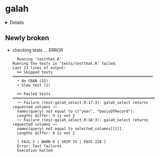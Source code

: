 # galah

<details>

* Version: 1.4.0
* GitHub: https://github.com/AtlasOfLivingAustralia/galah
* Source code: https://github.com/cran/galah
* Date/Publication: 2022-01-24 10:52:46 UTC
* Number of recursive dependencies: 163

Run `cloud_details(, "galah")` for more info

</details>

## Newly broken

*   checking tests ... ERROR
    ```
      Running ‘testthat.R’
    Running the tests in ‘tests/testthat.R’ failed.
    Last 13 lines of output:
      ══ Skipped tests ═══════════════════════════════════════════════════════════════
      • On CRAN (32)
      • Slow test (1)
      
      ══ Failed tests ════════════════════════════════════════════════════════════════
      ── Failure (test-galah_select.R:17:3): galah_select returns requested columns ──
      names(query) not equal to c("year", "basisOfRecord").
      Lengths differ: 9 is not 2
      ── Failure (test-galah_select.R:18:3): galah_select returns requested columns ──
      names(query) not equal to selected_columns[[1]].
      Lengths differ: 9 is not 2
      
      [ FAIL 2 | WARN 0 | SKIP 33 | PASS 228 ]
      Error: Test failures
      Execution halted
    ```

